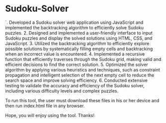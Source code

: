 # Sudoku-Solver

`. Developed a Sudoku solver web application using JavaScript and implemented the backtracking algorithm to efficiently solve Sudoku puzzles.
2. Designed and implemented a user-friendly interface to input Sudoku puzzles and display the solved solutions using HTML, CSS, and JavaScript.
3. Utilized the backtracking algorithm to efficiently explore possible solutions by systematically filling empty cells and backtracking when an incorrect value is encountered.
4. Implemented a recursive function that efficiently traverses through the Sudoku grid, making valid and efficient decisions to find the correct solution.
5. Optimized the solver algorithm by applying various heuristics and techniques, such as constraint propagation and intelligent selection of the next empty cell to reduce the search space and improve solving efficiency.
6. Conducted extensive testing to validate the accuracy and efficiency of the Sudoku solver, including various difficulty levels and complex puzzles.

To run this tool, the user must download these files in his or her device and then run index.html file in any browser.

Hope, you will enjoy using the tool.
Thanks!
